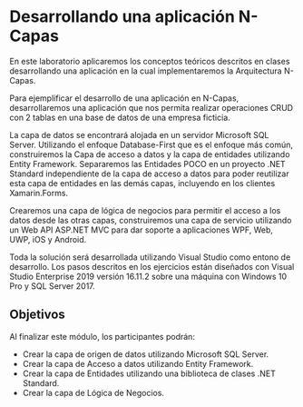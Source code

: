 # Desarrollando una aplicación N-Capas

En este laboratorio aplicaremos los conceptos teóricos descritos en clases desarrollando una 
aplicación en la cual implementaremos la Arquitectura N-Capas.<br/>

Para ejemplificar el desarrollo de una aplicación en N-Capas, desarrollaremos una aplicación que nos 
permita realizar operaciones CRUD con 2 tablas en una base de datos de una empresa ficticia.

La capa de datos se encontrará alojada en un servidor Microsoft SQL Server. Utilizando el enfoque 
Database-First que es el enfoque más común, construiremos la Capa de acceso a datos y la capa de 
entidades utilizando Entity Framework. Separaremos las Entidades POCO en un proyecto .NET 
Standard independiente de la capa de acceso a datos para poder reutilizar esta capa de entidades en 
las demás capas, incluyendo en los clientes Xamarin.Forms.

Crearemos una capa de lógica de negocios para permitir el acceso a los datos desde las otras capas, 
construiremos una capa de servicio utilizando un Web API ASP.NET MVC para dar soporte a 
aplicaciones WPF, Web, UWP, iOS y Android.

Toda la solución será desarrollada utilizando Visual Studio como entono de desarrollo. Los pasos 
descritos en los ejercicios están diseñados con Visual Studio Enterprise 2019 versión 16.11.2 sobre una 
máquina con Windows 10 Pro y SQL Server 2017.

## Objetivos
Al finalizar este módulo, los participantes podrán: 

* Crear la capa de origen de datos utilizando Microsoft SQL Server.
* Crear la capa de Acceso a datos utilizando Entity Framework.
* Crear la capa de Entidades utilizando una biblioteca de clases .NET Standard.
* Crear la capa de Lógica de Negocios.
